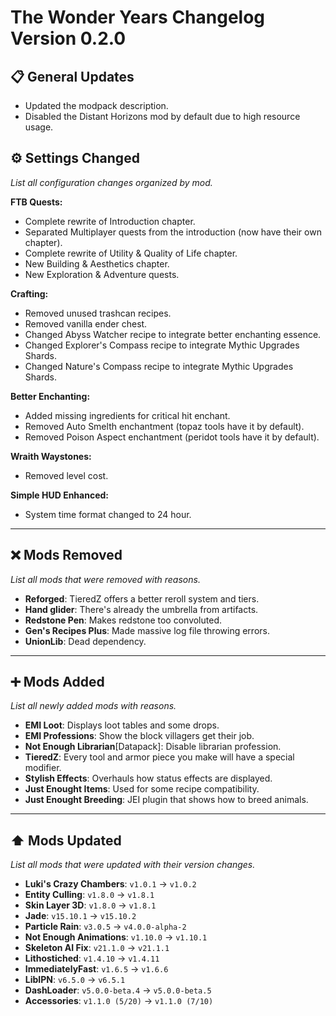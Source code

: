 # The Wonder Years Changelog Version 0.2.0

## 📋 General Updates
- Updated the modpack description.
- Disabled the Distant Horizons mod by default due to high resource usage.

## ⚙️ Settings Changed
*List all configuration changes organized by mod.*

**FTB Quests:**
- Complete rewrite of Introduction chapter.
- Separated Multiplayer quests from the introduction (now have their own chapter).
- Complete rewrite of Utility & Quality of Life chapter.
- New Building & Aesthetics chapter.
- New Exploration & Adventure quests.

**Crafting:**
- Removed unused trashcan recipes.
- Removed vanilla ender chest.
- Changed Abyss Watcher recipe to integrate better enchanting essence.
- Changed Explorer's Compass recipe to integrate Mythic Upgrades Shards.
- Changed Nature's Compass recipe to integrate Mythic Upgrades Shards.

**Better Enchanting:**
- Added missing ingredients for critical hit enchant.
- Removed Auto Smelth enchantment (topaz tools have it by default).
- Removed Poison Aspect enchantment (peridot tools have it by default).

**Wraith Waystones:**
- Removed level cost.

**Simple HUD Enhanced:**
- System time format changed to 24 hour.

---

## ❌ Mods Removed
*List all mods that were removed with reasons.*

- **Reforged**: TieredZ offers a better reroll system and tiers.
- **Hand glider**: There's already the umbrella from artifacts.
- **Redstone Pen**: Makes redstone too convoluted.
- **Gen's Recipes Plus**: Made massive log file throwing errors.
- **UnionLib**: Dead dependency.

---

## ➕ Mods Added
*List all newly added mods with reasons.*

- **EMI Loot**: Displays loot tables and some drops.
- **EMI Professions**: Show the block villagers get their job.
- **Not Enough Librarian**[Datapack]: Disable librarian profession.
- **TieredZ**: Every tool and armor piece you make will have a special modifier.
- **Stylish Effects**: Overhauls how status effects are displayed.
- **Just Enought Items**: Used for some recipe compatibility.
- **Just Enought Breeding**: JEI plugin that shows how to breed animals.

---

## ⬆️ Mods Updated
*List all mods that were updated with their version changes.*

- **Luki's Crazy Chambers**: `v1.0.1` → `v1.0.2`
- **Entity Culling**: `v1.8.0` → `v1.8.1`
- **Skin Layer 3D**: `v1.8.0` → `v1.8.1`
- **Jade**: `v15.10.1` → `v15.10.2`
- **Particle Rain**: `v3.0.5` → `v4.0.0-alpha-2`
- **Not Enough Animations**: `v1.10.0` → `v1.10.1`
- **Skeleton AI Fix**: `v21.1.0` → `v21.1.1`
- **Lithostiched**: `v1.4.10` → `v1.4.11`
- **ImmediatelyFast**: `v1.6.5` → `v1.6.6`
- **LibIPN**: `v6.5.0` → `v6.5.1`
- **DashLoader**: `v5.0.0-beta.4` → `v5.0.0-beta.5`
- **Accessories**: `v1.1.0 (5/20)` → `v1.1.0 (7/10)`
